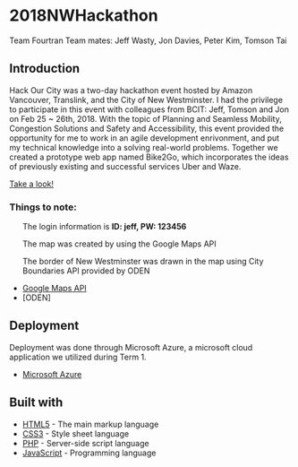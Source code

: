 # 2018NWHackathon
Team Fourtran
Team mates: Jeff Wasty, Jon Davies, Peter Kim, Tomson Tai

## Introduction

Hack Our City was a two-day hackathon event hosted by Amazon Vancouver, Translink, and the City of New Westminster. I had the privilege to participate in this event with colleagues from BCIT: Jeff, Tomson and Jon on Feb 25 ~ 26th, 2018. With the topic of Planning and Seamless Mobility, Congestion Solutions and Safety and Accessibility, this event provided the opportunity for me to work in an agile development enrivonment, and put my technical knowledge into a solving real-world problems. Together we created a prototype web app named Bike2Go, which incorporates the ideas of previously existing and successful services Uber and Waze.

[Take a look!](https://bike2go.azurewebsites.net/index.php)

### Things to note:

   <ul>The login information is <strong>ID: jeff, PW: 123456</strong></ul>
   <ul>The map was created by using the Google Maps API</ul>
   <ul>The border of New Westminster was drawn in the map using City Boundaries API provided by ODEN</ul>
   
   * [Google Maps API](https://developers.google.com/maps/)
   * [ODEN] 
   
## Deployment 
  
   Deployment was done through Microsoft Azure, a microsoft cloud application we utilized during Term 1. 
  
   * [Microsoft Azure](https://azure.microsoft.com/en-ca/)
   
## Built with
   
   * [HTML5](https://www.w3schools.com/) - The main markup language 
   * [CSS3](https://www.w3schools.com/) - Style sheet language 
   * [PHP](http://www.php.net/) - Server-side script language
   * [JavaScript](https://www.javascript.com/) - Programming language
